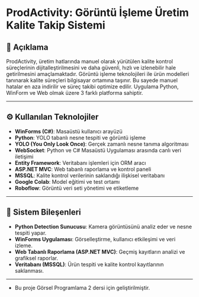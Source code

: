 # ProdActivity: Görüntü İşleme Üretim Kalite Takip Sistemi

## 📌 Açıklama

ProdActivity, üretim hatlarında manuel olarak yürütülen kalite kontrol süreçlerinin dijitalleştirilmesini ve daha güvenli, hızlı ve izlenebilir hale getirilmesini amaçlamaktadır. Görüntü işleme teknolojileri ile ürün modelleri tanınarak kalite süreçleri bilgisayar ortamına taşınır. Bu sayede manuel hatalar en aza indirilir ve süreç takibi optimize edilir. Uygulama Python, WinForm ve Web olmak üzere 3 farklı platforma sahiptir.

---

## ⚙️ Kullanılan Teknolojiler

- **WinForms (C#)**: Masaüstü kullanıcı arayüzü
- **Python**: YOLO tabanlı nesne tespiti ve görüntü işleme
- **YOLO (You Only Look Once)**: Gerçek zamanlı nesne tanıma algoritması
- **WebSocket**: Python ve C# Masaüstü Uygulaması arasında canlı veri iletişimi
- **Entity Framework**: Veritabanı işlemleri için ORM aracı
- **ASP.NET MVC**: Web tabanlı raporlama ve kontrol paneli
- **MSSQL**: Kalite kontrol verilerinin saklandığı ilişkisel veritabanı
- **Google Colab**: Model eğitimi ve test ortamı
- **Roboflow**: Görüntü veri seti yönetimi ve etiketleme

---

## 🔄 Sistem Bileşenleri

- **Python Detection Sunucusu**: Kamera görüntüsünü analiz eder ve nesne tespiti yapar.
- **WinForms Uygulaması**: Görselleştirme, kullanıcı etkileşimi ve veri izleme.
- **Web Tabanlı Raporlama (ASP.NET MVC)**: Geçmiş kayıtların analizi ve grafiksel raporlar.
- **Veritabanı (MSSQL)**: Ürün tespiti ve kalite kontrol kayıtlarının saklanması.

---

- Bu proje Görsel Programlama 2 dersi için geliştirilmiştir.
